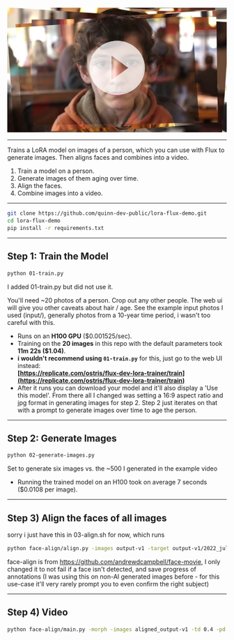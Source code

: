 [![Demo Video](demo.thumbnail.jpg)](https://s3.amazonaws.com/brandbot.studio/public/.tmp/2389jsd.mp4)


---

Trains a LoRA model on images of a person, which you can use with Flux to generate images. Then aligns faces and combines into a video. 
1. Train a model on a person.  
2. Generate images of them aging over time.  
3. Align the faces.  
4. Combine images into a video.  

---

```bash
git clone https://github.com/quinn-dev-public/lora-flux-demo.git
cd lora-flux-demo
pip install -r requirements.txt
```
---

## Step 1: Train the Model  
```bash
python 01-train.py
```
I added 01-train.py but did not use it. 

You'll need ~20 photos of a person. Crop out any other people. The web ui will give you other caveats about hair / age. See the example input photos I used (input/), generally photos from a 10-year time period, i wasn't too careful with this.
- Runs on an **H100 GPU** ($0.001525/sec).  
- Training on the **20 images** in this repo with the default parameters took **11m 22s ($1.04)**.  
- **i wouldn't recommend using `01-train.py`** for this, just go to the web UI instead:  
  **[https://replicate.com/ostris/flux-dev-lora-trainer/train](https://replicate.com/ostris/flux-dev-lora-trainer/train)**  
- After it runs you can download your model and it'll also display a 'Use this model'. From there all I changed was setting a 16:9 aspect ratio and jpg format in generating images for step 2. Step 2 just iterates on that with a prompt to generate images over time to age the person.

---

## Step 2: Generate Images  
```bash
python 02-generate-images.py 
```
Set to generate six images vs. the ~500 I generated in the example video
- Running the trained model on an H100 took on average 7 seconds ($0.0108 per image).

---

## Step 3) Align the faces of all images
sorry i just have this in 03-align.sh for now, which runs
```bash
python face-align/align.py -images output-v1 -target output-v1/2022_july.jpg -overlay -border 0 -outdir aligned_output-v1
```

face-align is from https://github.com/andrewdcampbell/face-movie, I only changed it to not fail if a face isn't detected, and save progress of annotations (I was using this on non-AI generated images before - for this use-case it'll very rarely prompt you to even confirm the right subject)

---

## Step 4) Video
```bash
python face-align/main.py -morph -images aligned_output-v1 -td 0.4 -pd 0.2 -fps 20 -out aligned_output-v1.mp4
```

